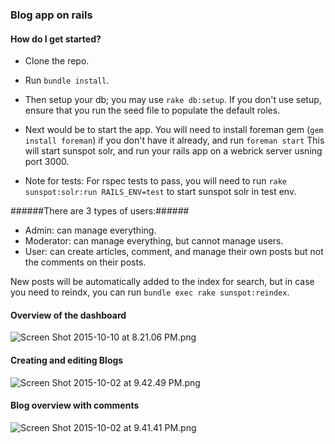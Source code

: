 ### Blog app on rails ###

#### How do I get started? ####
- Clone the repo.
- Run `bundle install`.
- Then setup your db; you may use `rake db:setup`. If you don't use setup, ensure that you run the seed file to populate the default roles.
- Next would be to start the app. You will need to install foreman gem (`gem install foreman`) if you don't have it already, and run
 `foreman start`
This will start sunspot solr, and run your rails app on a webrick server usning port 3000.

- Note for tests:
For rspec tests to pass, you will need to run `rake sunspot:solr:run RAILS_ENV=test` to start sunspot solr in test env.

######There are 3 types of users:######

- Admin: can manage everything.
- Moderator: can manage everything, but cannot manage users.
- User: can create articles, comment, and manage their own posts but not the comments on their posts.

New posts will be automatically added to the index for search, but in case you need to reindx, you can run `bundle exec rake sunspot:reindex`.

#### Overview of the dashboard ####
![Screen Shot 2015-10-10 at 8.21.06 PM.png](https://bitbucket.org/repo/eMrKMB/images/485102621-Screen%20Shot%202015-10-10%20at%208.21.06%20PM.png)

#### Creating and editing Blogs ####
![Screen Shot 2015-10-02 at 9.42.49 PM.png](https://bitbucket.org/repo/eMrKMB/images/2714391210-Screen%20Shot%202015-10-02%20at%209.42.49%20PM.png)

#### Blog overview with comments ####
![Screen Shot 2015-10-02 at 9.41.41 PM.png](https://bitbucket.org/repo/eMrKMB/images/1899669627-Screen%20Shot%202015-10-02%20at%209.41.41%20PM.png)